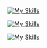  <!-- Hi there 👋 -->

<!--
**juvv9/juvv9** is a ✨ _special_ ✨ repository because its `README.md` (this file) appears on your GitHub profile.

Here are some ideas to get you started:

- 🔭 I’m currently working on ...
- 🌱 I’m currently learning ...
- 👯 I’m looking to collaborate on ...
- 🤔 I’m looking for help with ...
- 💬 Ask me about ...
- 📫 How to reach me: ...
- 😄 Pronouns: ...
- ⚡ Fun fact: ...
-->

[![My Skills](https://skillicons.dev/icons?i=html,css,sass,js,ts,angular,react,jest)](https://skillicons.dev)

[![My Skills](https://skillicons.dev/icons?i=nodejs,express,php,laravel,graphql,apollo,mysql,dynamodb)](https://skillicons.dev)

[![My Skills](https://skillicons.dev/icons?i=linux,bash,git,github,gitlab,npm,yarn,docker,postman,vscode,phpstorm,androidstudio,figma)](https://skillicons.dev)
